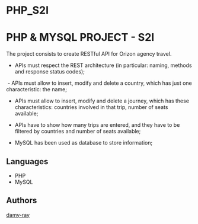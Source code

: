 # PHP_S2I


# PHP & MYSQL PROJECT - S2I

The project consists to create RESTful API for Orizon agency travel. 

- APIs must respect the REST architecture (in particular: naming, methods and response status codes);

 - APIs must allow to insert, modify and delete a country, which has just one characteristic: the name; 

- APIs must allow to insert, modify and delete a journey, which has these characteristics: countries involved in that trip, number of seats available; 

- APIs have to show how many trips are entered, and they have to be filtered by countries and number of seats available; 

- MySQL has been used as database to store information;


## Languages

- PHP
- MySQL
  


## Authors

[damy-ray](https://github.com/damy-ray)


